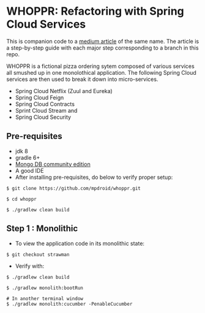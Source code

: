 # WHOPPR: Refactoring with Spring Cloud Services
This is companion code to a [medium article](https://medium.com/p/1ac7a0803db7/edit) of the same name.
The article is a step-by-step guide with each major step corresponding to a branch in this repo.

WHOPPR is a fictional pizza ordering sytem composed of various services all smushed up in one monolothical application.
The following Spring Cloud services are then used to break it down into micro-services.
- Spring Cloud Netflix (Zuul and Eureka)
- Spring Cloud Feign
- Spring Cloud Contracts
- Sprint Cloud Stream and
- Spring Cloud Security


## Pre-requisites
- jdk 8
- gradle 6+
- [Mongo DB community edition](https://docs.mongodb.com/manual/administration/install-community/)
- A good IDE
- After installing pre-requisites, do below to verify proper setup:
```
$ git clone https://github.com/mpdroid/whoppr.git

$ cd whoppr

$ ./gradlew clean build
```

## Step 1 : Monolithic

- To view the application code in its monolithic state:
```
$ git checkout strawman
```
- Verify with:
```
$ ./gradlew clean build

$ ./gradlew monolith:bootRun

# In another terminal window
$ ./gradlew monolith:cucumber -PenableCucumber 
```



